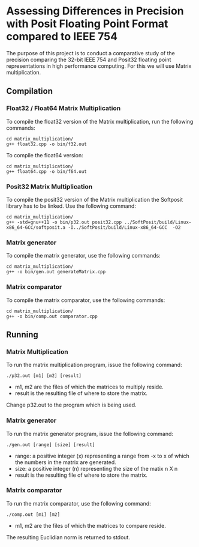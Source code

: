 # Assessing Differences in Precision with Posit Floating Point Format compared to IEEE 754

The purpose of this project is to conduct a comparative study of the precision comparing the 32-bit IEEE 754 and Posit32 floating point representations in high performance computing. For this we will use Matrix multiplication.

## Compilation

### Float32 / Float64 Matrix Multiplication

To compile the float32 version of the Matrix multiplication, run the following commands:

```
cd matrix_multiplication/
g++ float32.cpp -o bin/f32.out
```

To compile the float64 version:

```
cd matrix_multiplication/
g++ float64.cpp -o bin/f64.out
```

### Posit32 Matrix Multiplication

To compile the posit32 version of the Matrix multiplication the Softposit library has to be linked. Use the following command:

```
cd matrix_multiplication/
g++ -std=gnu++11 -o bin/p32.out posit32.cpp ../SoftPosit/build/Linux-x86_64-GCC/softposit.a -I../SoftPosit/build/Linux-x86_64-GCC  -O2
``` 

### Matrix generator

To compile the matrix generator, use the following commands:

```
cd matrix_multiplication/
g++ -o bin/gen.out generateMatrix.cpp
``` 

### Matrix comparator

To compile the matrix comparator, use the following commands:

```
cd matrix_multiplication/
g++ -o bin/comp.out comparator.cpp
``` 

## Running

### Matrix Multiplication

To run the matrix multiplication program, issue the following command:

```
./p32.out [m1] [m2] [result]
```

- m1, m2 are the files of which the matrices to multiply reside.
- result is the resulting file of where to store the matrix.

Change p32.out to the program which is being used.

### Matrix generator

To run the matrix generator program, issue the following command:

```
./gen.out [range] [size] [result]
```

- range: a positive integer (x) representing a range from -x to x of which the numbers in the matrix are generated.
- size: a positive integer (n) representing the size of the matix n X n 
- result is the resulting file of where to store the matrix.

### Matrix comparator

To run the matrix comparator, use the following command:

```
./comp.out [m1] [m2]
``` 

- m1, m2 are the files of which the matrices to compare reside.

The resulting Euclidian norm is returned to stdout.